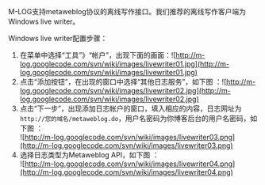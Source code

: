 M-LOG支持metaweblog协议的离线写作接口。我们推荐的离线写作客户端为Windows live writer。

Windows live writer配置步骤：

  1. 在菜单中选择“工具”》“帐户”，出现下面的画面：![http://m-log.googlecode.com/svn/wiki/images/livewriter01.jpg](http://m-log.googlecode.com/svn/wiki/images/livewriter01.jpg)
  1. 点击“添加按钮”，在出现的窗口中选择“其他日志服务”，如下图 ：![http://m-log.googlecode.com/svn/wiki/images/livewriter02.jpg](http://m-log.googlecode.com/svn/wiki/images/livewriter02.jpg)
  1. 点击“下一步”，出现添加日志帐户的窗口，填入相应的内容，日志网址为 `http://您的域名/metaweblog.do`，用户名密码为你博客后台的用户名密码，如下图 ：<br /> ![http://m-log.googlecode.com/svn/wiki/images/livewriter03.png](http://m-log.googlecode.com/svn/wiki/images/livewriter03.png)
  1. 选择日志类型为Metaweblog API，如下图 ：<br />![http://m-log.googlecode.com/svn/wiki/images/livewriter04.png](http://m-log.googlecode.com/svn/wiki/images/livewriter04.png)